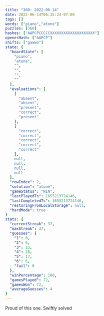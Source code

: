 ```yaml
---
title: "360: 2022-06-14"
date: 2022-06-14T06:35:24-07:00
tags: []
words: ["piano","atone"]
puzzles: [360]
hashes: ["AAPCPCCCCCXXXXXXXXXXXXXXXXXXXX"]
openerHash: ["AAPCP"]
shifts: ["gawwo"]
state: {
  "boardState": [
    "piano",
    "atone",
    "",
    "",
    "",
    ""
  ],
  "evaluations": [
    [
      "absent",
      "absent",
      "present",
      "correct",
      "present"
    ],
    [
      "correct",
      "correct",
      "correct",
      "correct",
      "correct"
    ],
    null,
    null,
    null,
    null
  ],
  "rowIndex": 2,
  "solution": "atone",
  "gameStatus": "WIN",
  "lastPlayedTs": 1655213724146,
  "lastCompletedTs": 1655213724146,
  "restoringFromLocalStorage": null,
  "hardMode": true
}
stats: {
  "currentStreak": 37,
  "maxStreak": 37,
  "guesses": {
    "1": 0,
    "2": 6,
    "3": 15,
    "4": 28,
    "5": 17,
    "6": 6,
    "fail": 0
  },
  "winPercentage": 100,
  "gamesPlayed": 72,
  "gamesWon": 72,
  "averageGuesses": 4
}
---
```


<!-- more -->
Proud of this one. Swiftly solved
